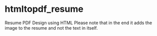 # htmltopdf_resume
Resume PDF Design using HTML
Please note that in the end it adds the image to the resume and not the text in itself.
